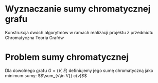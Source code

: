 # Wyznaczanie sumy chromatycznej grafu
Konstrukcja dwóch algorytmów w ramach realizacji projektu z przedmiotu Chromatyczna Teoria Grafów
# Problem sumy chromatycznej
Dla dowolnego grafu $G=(V,E)$ definiujemy jego sumę chromatyczną jako minimum sumy: $$\sum_{v\in V}} c(v)$$
